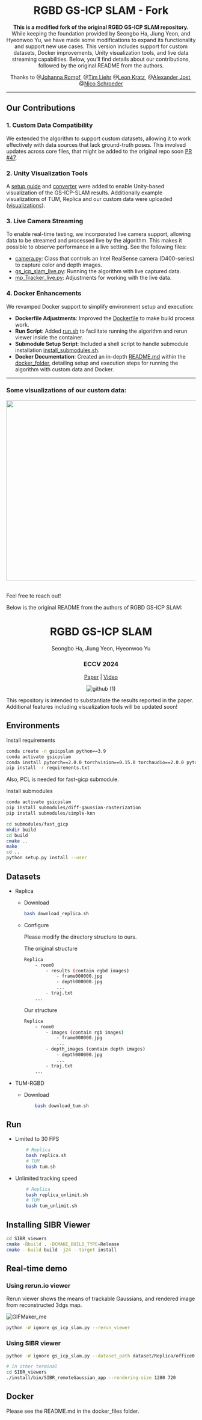 <div align=center>

# RGBD GS-ICP SLAM - Fork

**This is a modified fork of the original RGBD GS-ICP SLAM repository.**  
While keeping the foundation provided by Seongbo Ha, Jiung Yeon, and Hyeonwoo Yu, we have made some modifications to expand its functionality and support new use cases. This version includes support for custom datasets, Docker improvements, Unity visualization tools, and live data streaming capabilities. Below, you’ll find details about our contributions, followed by the original README from the authors.

Thanks to @[Johanna Rompf](https://github.com/jojo892), @[Tim Liehr](https://github.com/BrI4n99) @[Leon Kratz](https://github.com/leon-kratz), @[Alexander Jost](https://github.com/Abraxius), @[Nico Schroeder](https://github.com/nico0704)

</div>

---

## Our Contributions

### 1. Custom Data Compatibility
We extended the algorithm to support custom datasets, allowing it to work effectively with data sources that lack ground-truth poses. This involved updates across core files, that might be added to the original repo soon [PR #47](https://github.com/Lab-of-AI-and-Robotics/GS_ICP_SLAM/pull/47).


### 2. Unity Visualization Tools
A [setup guide](3D_Visualization/unity_setup_guide.md) and [converter](3D_Visualization/ply_converter.py) were added to enable Unity-based visualization of the GS-ICP-SLAM results. Additionally example visualizations of TUM, Replica and our custom data were uploaded ([visualizations](3D_Visualization/visus.md)).


### 3. Live Camera Streaming
To enable real-time testing, we incorporated live camera support, allowing data to be streamed and processed live by the algorithm. This makes it possible to observe performance in a live setting. See the following files:
  - [camera.py](camera.py): Class that controls an Intel RealSense camera (D400-series) to capture color and depth images.
  - [gs_icp_slam_live.py](gs_icp_slam_live.py): Running the algorithm with live captured data.
  - [mp_Tracker_live.py](mp_Tracker_live.py): Adjustments for working with the live data.


### 4. Docker Enhancements
We revamped Docker support to simplify environment setup and execution:
   - **Dockerfile Adjustments**: Improved the [Dockerfile](docker_folder/Dockerfile) to make build process work.
   - **Run Script**: Added [run.sh](docker_folder/run.sh) to facilitate running the algorithm and rerun viewer inside the container.
   - **Submodule Setup Script**: Included a shell script to handle submodule installation [install_submodules.sh](docker_folder/install_submodules.sh).
   - **Docker Documentation**: Created an in-depth [README.md](docker_folder/README.md) within the [docker_folder](docker_folder), detailing setup and execution steps for running the algorithm with custom data and Docker.

---

### Some visualizations of our custom data:

<img src="3D_Visualization/rerun/gang.gif" width="640" height="480" /><br><br>

Feel free to reach out!

Below is the original README from the authors of RGBD GS-ICP SLAM:


<div align=center>

# RGBD GS-ICP SLAM

Seongbo Ha, Jiung Yeon, Hyeonwoo Yu

<h3 align="center"> ECCV 2024 </h3>

[Paper](https://arxiv.org/abs/2403.12550) | [Video](https://www.youtube.com/watch?v=e-bHh_uMMxE&t)

![github (1)](https://github.com/Lab-of-AI-and-Robotics/GS_ICP_SLAM/assets/34827206/5722e8f4-165d-4093-8064-a7ed5d9ea008)

</div>

This repository is intended to substantiate the results reported in the paper. Additional features including visualization tools will be updated soon!

## Environments
Install requirements
```bash
conda create -n gsicpslam python==3.9
conda activate gsicpslam
conda install pytorch==2.0.0 torchvision==0.15.0 torchaudio==2.0.0 pytorch-cuda=11.8 -c pytorch -c nvidia
pip install -r requirements.txt
```
Also, PCL is needed for fast-gicp submodule.

Install submodules

```bash
conda activate gsicpslam
pip install submodules/diff-gaussian-rasterization
pip install submodules/simple-knn

cd submodules/fast_gicp
mkdir build
cd build
cmake ..
make
cd ..
python setup.py install --user
```


## Datasets

- Replica
  - Download
    ```bash
    bash download_replica.sh
    ```
  - Configure
  
    Please modify the directory structure to ours.

    The original structure
    ```bash
    Replica
        - room0
            - results (contain rgbd images)
                - frame000000.jpg
                - depth000000.jpg
                ...
            - traj.txt
        ...
    ```
    Our structure
    ```bash
    Replica
        - room0
            - images (contain rgb images)
                - frame000000.jpg
                ...
            - depth_images (contain depth images)
                - depth000000.jpg
                ...
            - traj.txt
        ...
    ```    

- TUM-RGBD
  - Download
    ```bash
        bash download_tum.sh
    ```

## Run
- Limited to 30 FPS
    ```bash
        # Replica
        bash replica.sh
        # TUM
        bash tum.sh
    ```

- Unlimited tracking speed
    ```bash
        # Replica
        bash replica_unlimit.sh
        # TUM
        bash tum_unlimit.sh
    ```

## Installing SIBR Viewer
```bash
cd SIBR_viewers
cmake -Bbuild . -DCMAKE_BUILD_TYPE=Release
cmake --build build -j24 --target install
```

## Real-time demo
### Using rerun.io viewer

Rerun viewer shows the means of trackable Gaussians, and rendered image from reconstructed 3dgs map.

![GIFMaker_me](https://github.com/Lab-of-AI-and-Robotics/GS_ICP_SLAM/assets/34827206/b4715071-2e4a-4d17-b7a2-612bbd32dbd0)

```bash
python -W ignore gs_icp_slam.py --rerun_viewer
```


### Using SIBR viewer
```bash
python -W ignore gs_icp_slam.py --dataset_path dataset/Replica/office0 --verbose

# In other terminal
cd SIBR_viewers
./install/bin/SIBR_remoteGaussian_app --rendering-size 1280 720
```

## Docker
Please see the README.md in the docker_files folder.
